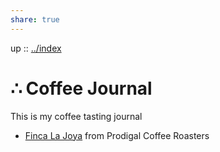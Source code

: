```yaml
---
share: true
---
```

up :: [../index](./index.md)

# ∴ Coffee Journal

This is my coffee tasting journal

- [Finca La Joya](./2023-02-13-Finca-La-Joya-Prodigal.md) from Prodigal Coffee Roasters
